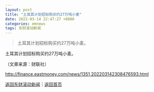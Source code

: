 ```yaml
---
layout: post
title: "土耳其计划招标购买约27万吨小麦"
date: 2022-03-14 22:47:27 +0800
categories: emnews
tags: 东财滚动新闻
---
```

> 土耳其计划招标购买约27万吨小麦。

<p>土耳其计划招标购买约27万吨小麦。</p><p class="em_media">（文章来源：财联社）</p>

<http://finance.eastmoney.com/news/1351,202203142308476593.html>

[返回东财滚动新闻](//finews.withounder.com/emnews/)｜[返回首页](//finews.withounder.com/)